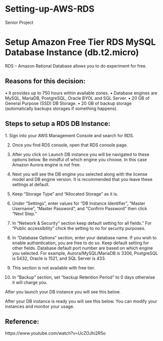 # Setting-up-AWS-RDS
Senior Project

<h1>Setup Amazon Free Tier RDS MySQL Database Instance (db.t2.micro)</h1>

RDS – Amazon Rational Database allows you to do experiment for free.

<h2>Reasons for this decision:</h2>
•	It provides up to 750 hours within available zones.
•	Database engines are MySQL, MariaDB, PostgreSQL, Oracle BYOL and SQL Server.
•	20 GB of General Purpose (SSD) DB Storage.
•	20 GB of backup storage (automatically backups storages if something happens). 

<h2>Steps to setup a RDS DB Instance:</h2>
1.	Sign into your AWS Management Console and search for RDS. 

2.	Once you find RDS console, open that RDS console page. 

 
3.	After you click on Launch DB instance you will be navigated to these options below. Be mindful of which engine you choose. In this case Amazon Aurora engine is not free. 
 

4.	Next you will see the DB engine you selected along with the license model and DB engine version. It is recommended that you leave these settings at default. 

 
5.	Keep “Storage Type” and “Allocated Storage” as it is.
 

6.	Under “Settings”, enter values for “DB Instance Identifier”, “Master Username”, “Master Password”, and “Confirm Password” then click “Next Step.”
 





7.	In “Network & Security” section keep default setting for all fields.” For “Public accessibility” chick the setting to no for security purposes. 
 

 









8.	In “Database Options” section, enter your database name. If you wish to enable authentication, you are free to do so. Keep default setting for other fields.
Database default port number are based on which engine you selected. For example, 
Aurora/MySQL/MariaDB is 3306, PostgreSQL is 5432, Oracle is 1521, and SQL Server is 433.

 

9.	This section is not available with free tier. 

 




10.	In “Backup” section, set “backup Retention Period” to 0 days otherwise it will charge you.
 
 








After you launch your DB instance you will see this below.

 

After your DB instance is ready you will see this below. You can modify your instances and monitor your usage. 

 
<h2>Reference:</h2>
 https://www.youtube.com/watch?v=UcZOJhi2R5o 

